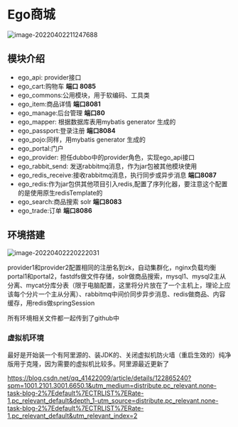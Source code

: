 # Ego商城



![image-20220402211247688](C:\Users\Administrator\AppData\Roaming\Typora\typora-user-images\image-20220402211247688.png)



## 模块介绍

- ego_api: provider接口
- ego_cart:购物车  **端口 8085**
- ego_commons:公用模块，用于软编码、工具类
- ego_item:商品详情  **端口8081**
- ego_manage:后台管理   **端口80**
- ego_mapper: 根据数据库表用mybatis generator 生成的
- ego_passport:登录注册    **端口8084**
- ego_pojo:同样，用mybatis generator 生成的
- ego_portal:门户 
- ego_provider: 担任dubbo中的provider角色，实现ego_api接口
- ego_rabbit_send: 发送rabbitmq消息，作为jar包被其他模块使用
- ego_redis_receive:接收rabbitmq消息，执行同步或异步消息  **端口8087**
- ego_redis:作为jar包供其他项目引入redis,配置了序列化器，要注意这个配置的是使用原生redisTemplate的
- ego_search:商品搜索 solr   **端口8083**
- ego_trade:订单   **端口8086**



## 环境搭建



![image-20220402220222031](C:\Users\Administrator\AppData\Roaming\Typora\typora-user-images\image-20220402220222031.png)

provider1和provider2配置相同的注册名到zk，自动集群化，nginx负载均衡portal1和portal2，fastdfs做文件存储，solr做商品搜索，mysql1、mysql2主从分离、mycat分库分表（限于电脑配置，这里将分片放在了一个主机上，理论上应该每个分片一个主从分离）、rabbitmq中间价同步异步消息、redis做商品、内容缓存，用redis做springSession



所有环境相关文件都一起传到了github中



### 虚拟机环境

最好是开始装一个有阿里源的、装JDK的、关闭虚拟机防火墙（重启生效的）纯净版用于克隆，因为需要的虚拟机比较多。阿里源最近更新了

https://blog.csdn.net/qq_41422009/article/details/122865240?spm=1001.2101.3001.6650.1&utm_medium=distribute.pc_relevant.none-task-blog-2%7Edefault%7ECTRLIST%7ERate-1.pc_relevant_default&depth_1-utm_source=distribute.pc_relevant.none-task-blog-2%7Edefault%7ECTRLIST%7ERate-1.pc_relevant_default&utm_relevant_index=2



